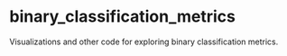 # binary_classification_metrics
Visualizations and other code for exploring binary classification metrics.


